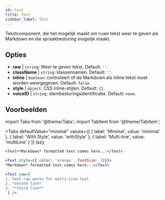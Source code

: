 ```yaml
---
id: text 
title: Text
sidebar_label: Text
---
```


Tekstcomponent, die het mogelijk maakt om ruwe tekst weer te geven als Markdown en die spraakbesturing mogelijk maakt.

## Opties

* __raw__ | `string`: Weer te geven tekst. Default: `''`.
* __className__ | `string`: klassennamen. Default: `''`.
* __inline__ | `boolean`: controleert of de Markdown als inline tekst moet worden weergegeven. Default: `false`.
* __style__ | `object`: CSS inline-stijlen. Default: `{}`.
* __voiceID__ | `string`: stembesturingsidentificatie. Default: `none`.


## Voorbeelden


import Tabs from '@theme/Tabs';
import TabItem from '@theme/TabItem';

<Tabs
    defaultValue="minimal"
    values={[
        { label: 'Minimal', value: 'minimal' },
        { label: 'With Style', value: 'withStyle' },
        { label: 'Multi-line', value: 'multiLine' }
    ]}
    lazy
>
<TabItem value="minimal">

```jsx live
<Text>*Markdown* formatted text comes here...</Text>
```

</TabItem>

<TabItem value="withStyle">

```jsx live
<Text style={{ color: 'orange', fontSize: 70}}>
*Markdown* formatted text comes here...</Text>
```
</TabItem>

<TabItem value="multiLine">

```jsx live
<Text raw={`
1. Text raw works for multi-line text
2. *second line*
3. **third line**
`} />
```
</TabItem>

</Tabs>
